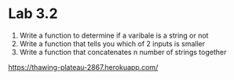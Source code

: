 # Lab 3.2
1. Write a function to determine if a varibale is a string or not
2. Write a function that tells you which of 2 inputs is smaller
3. Write a function that concatenates n number of strings together


https://thawing-plateau-2867.herokuapp.com/
